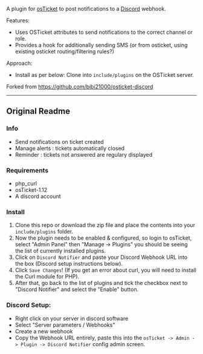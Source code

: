 A plugin for [osTicket](https://osticket.com) to post notifications to a [Discord](https://discordapp.com/) webhook.

Features:
* Uses OSTicket attributes to send notifications to the correct channel or role.
* Provides a hook for additionally sending SMS (or from osticket, using existing osticket routing/filtering rules?)

Approach:
* Install as per below: Clone into `include/plugins` on the OSTicket server.

Forked from https://github.com/bibi21000/osticket-discord

----
## Original Readme

### Info

- Send notifications on ticket created
- Manage alerts : tickets automatically closed
- Reminder : tickets not answered are regulary displayed

### Requirements
- php_curl
- osTicket-1.12
- A discord account

### Install
1. Clone this repo or download the zip file and place the contents into your `include/plugins` folder.
1. Now the plugin needs to be enabled & configured, so login to osTicket, select "Admin Panel" then "Manage -> Plugins" you should be seeing the list of currently installed plugins.
1. Click on `Discord Notifier` and paste your Discord Webhook URL into the box (Discord setup instructions below). 
1. Click `Save Changes`! (If you get an error about curl, you will need to install the Curl module for PHP). 
1. After that, go back to the list of plugins and tick the checkbox next to "Discord Notifier" and select the "Enable" button.

### Discord Setup:
- Right click on your server in discord software
- Select "Server parameters / Webhooks"
- Create a new webhook
- Copy the Webhook URL entirely, paste this into the `osTicket -> Admin -> Plugin -> Discord Notifier` config admin screen.
